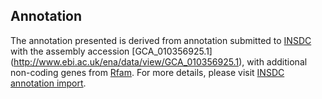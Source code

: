 
Annotation
----------

The annotation presented is derived from annotation submitted to
[INSDC](http://www.insdc.org) with the assembly accession [GCA\_010356925.1]
(http://www.ebi.ac.uk/ena/data/view/GCA_010356925.1),
with additional non-coding genes from
[Rfam](http://rfam.xfam.org/). For more details, please visit [INSDC
annotation import](http://ensemblgenomes.org/info/data/insdc_annotation).
